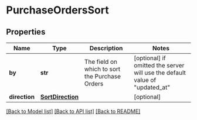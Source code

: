 # PurchaseOrdersSort


## Properties
Name | Type | Description | Notes
------------ | ------------- | ------------- | -------------
**by** | **str** | The field on which to sort the Purchase Orders | [optional]  if omitted the server will use the default value of "updated_at"
**direction** | [**SortDirection**](SortDirection.md) |  | [optional] 

[[Back to Model list]](../../README.md#documentation-for-models) [[Back to API list]](../../README.md#documentation-for-api-endpoints) [[Back to README]](../../README.md)


